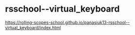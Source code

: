 # rsschool--virtual_keyboard

<https://rolling-scopes-school.github.io/panasiuk13-rsschool--virtual_keyboard/index.html>
